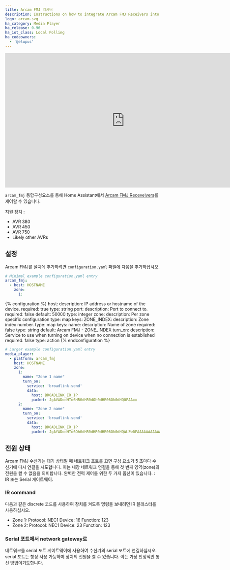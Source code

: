 ```yaml
---
title: Arcam FMJ 리시버
description: Instructions on how to integrate Arcam FMJ Receivers into Home Assistant.
logo: arcam.svg
ha_category: Media Player
ha_release: 0.96
ha_iot_class: Local Polling
ha_codeowners:
  - '@elupus'
---
```


<div class='videoWrapper'>
<iframe width="776" height="437" src="https://www.youtube.com/embed/5cUe5ODnu5A" frameborder="0" allow="accelerometer; autoplay; encrypted-media; gyroscope; picture-in-picture" allowfullscreen></iframe>
</div>

`arcam_fmj` 통합구성요소를 통해 Home Assistant에서 [Arcam FMJ Receveivers](https://www.arcam.co.uk/range/fmj.htm)를 제어할 수 있습니다.

지원 장치 :

- AVR 380
- AVR 450
- AVR 750
- Likely other AVRs

## 설정

Arcam FMJ를 설치에 추가하려면 `configuration.yaml` 파일에 다음을 추가하십시오.

```yaml
# Minimal example configuration.yaml entry
arcam_fmj:
  - host: HOSTNAME
    zone:
      1:
```

{% configuration %}
host:
  description: IP address or hostname of the device.
  required: true
  type: string
port:
  description: Port to connect to.
  required: false
  default: 50000
  type: integer
zone:
  description: Per zone specific configuration
  type: map
  keys:
    ZONE_INDEX:
      description: Zone index number.
      type: map
      keys:
        name:
          description: Name of zone
          required: false
          type: string
          default: Arcam FMJ - ZONE_INDEX
        turn_on:
          description: Service to use when turning on device when no connection is established
          required: false
          type: action
{% endconfiguration %}

```yaml
# Larger example configuration.yaml entry
media_player:
  - platform: arcam_fmj
    host: HOSTNAME
    zone:
      1:
        name: "Zone 1 name"
        turn_on:
          service: 'broadlink.send'
          data:
            host: BROADLINK_IR_IP
            packet: JgAVADodHTo6HR0dHR0dOh0dHR06Oh0dHQ0FAA==
      2:
        name: "Zone 2 name"
        turn_on:
          service: 'broadlink.send'
          data:
            host: BROADLINK_IR_IP
            packet: JgAYADodHTo6Oh0dHR0dHR0dHR06Oh0dHQALZw0FAAAAAAAAAAAAAAAAAAA=
```

## 전원 상태

Arcam FMJ 수신기는 대기 상태일 때 네트워크 포트를 끄면 구성 요소가 5 초마다 수신기에 다시 연결을 시도합니다. 이는 내장 네트워크 연결을 통해 첫 번째 영역(zone)의 전원을 켤 수 없음을 의미합니다. 완벽한 전력 제어를 위한 두 가지 옵션이 있습니다. : IR 또는 Serial 게이트웨이.

### IR command

다음과 같은 discrete 코드를 사용하여 장치를 켜도록 명령을 보내려면 IR 블래스터를 사용하십시오.

 - Zone 1: Protocol: NEC1 Device: 16 Function: 123
 - Zone 2: Protocol: NEC1 Device: 23 Function: 123

### Serial 포트에서 network gateway로

네트워크를 serial 포트 게이트웨이에 사용하여 수신기의 serial 포트에 연결하십시오. serial 포트는 항상 사용 가능하며 장치의 전원을 켤 수 있습니다.
이는 가장 안정적인 통신 방법이기도합니다.
